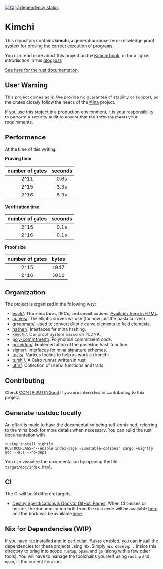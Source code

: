 [![CI](https://github.com/o1-labs/proof-systems/actions/workflows/rust.yml/badge.svg)](https://github.com/o1-labs/proof-systems/actions/workflows/rust.yml)
[![dependency status](https://deps.rs/repo/github/o1-labs/proof-systems/status.svg?style=flat-square)](https://deps.rs/repo/github/o1-labs/proof-systems)

# Kimchi

This repository contains **kimchi**, a general-purpose zero-knowledge proof system for proving the correct execution of programs.

You can read more about this project on the [Kimchi book](https://o1-labs.github.io/proof-systems), or for a lighter introduction in this [blogpost](https://minaprotocol.com/blog/kimchi-the-latest-update-to-minas-proof-system).

[See here for the rust documentation](https://o1-labs.github.io/proof-systems/rustdoc).

## User Warning

This project comes as is. We provide no guarantee of stability or support, as the crates closely follow the needs of the [Mina]([https://](https://github.com/minaprotocol/mina)) project.

If you use this project in a production environment, it is your responsibility to perform a security audit to ensure that the software meets your requirements.

## Performance

At the time of this writing:

**Proving time**

| number of gates | seconds |
| :-------------: | :-----: |
|      2^11       |  0.6s   |
|      2^15       |  3.3s   |
|      2^16       |  6.3s   |

**Verification time**

| number of gates | seconds |
| :-------------: | :-----: |
|      2^15       |  0.1s   |
|      2^16       |  0.1s   |

**Proof size**

| number of gates | bytes |
| :-------------: | :---: |
|      2^15       | 4947  |
|      2^16       | 5018  |

## Organization

The project is organized in the following way:

* [book/](book/). The mina book, RFCs, and specifications. [Available here in HTML](https://o1-labs.github.io/proof-systems).
* [curves/](curves/). The elliptic curves we use (for now just the pasta curves).
* [groupmap/](groupmap/). Used to convert elliptic curve elements to field elements.
* [hasher/](hasher/). Interfaces for mina hashing.
* [kimchi/](kimchi/). Our proof system based on PLONK.
* [poly-commitment/](poly-commitment/). Polynomial commitment code.
* [poseidon/](poseidon/). Implementation of the poseidon hash function.
* [signer/](signer/). Interfaces for mina signature schemes.
* [tools/](tools/). Various tooling to help us work on kimchi.
* [turshi/](turshi/). A Cairo runner written in rust.
* [utils/](utils/). Collection of useful functions and traits.

## Contributing

Check [CONTRIBUTING.md](CONTRIBUTING.md) if you are interested in contributing to this project.

## Generate rustdoc locally

An effort is made to have the documentation being self-contained, referring to the mina book for more details when necessary.
You can build the rust documentation with
<!-- This must be the same than the content in .github/workflows/gh-page.yml -->
```
rustup install nightly
RUSTDOCFLAGS="--enable-index-page -Zunstable-options" cargo +nightly doc --all --no-deps
```

You can visualize the documentation by opening the file `target/doc/index.html`.

## CI

<!-- Please update this section if you add more workflows -->
The CI will build different targets.
- [Deploy Specifications & Docs to GitHub Pages](.github/workflows/gh-page.yml).
  When CI passes on master, the documentation built from the rust code will be
  available [here](https://o1-labs.github.io/proof-systems/rustdoc) and the book
  will be available [here](https://o1-labs.github.io/proof-systems).

## Nix for Dependencies (WIP)

If you have `nix` installed and in particular, `flakes` enabled, you can install the dependencies for these projects using nix.  Simply `nix develop .` inside this directory to bring into scope `rustup`, `opam`, and `go` (along with a few other tools).  You will have to manage the toolchains yourself using `rustup` and `opam`, in the current iteration.